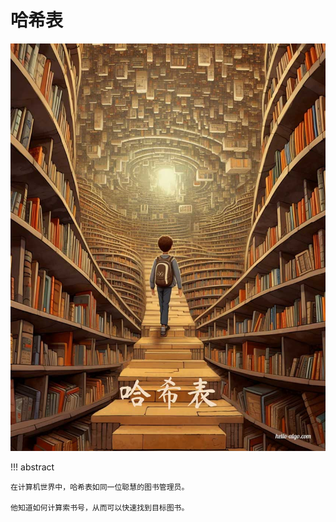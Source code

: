 # 哈希表

<div class="center-table" markdown>

![哈希表](../assets/covers/chapter_hashing.jpg)

</div>

!!! abstract

    在计算机世界中，哈希表如同一位聪慧的图书管理员。
    
    他知道如何计算索书号，从而可以快速找到目标图书。
